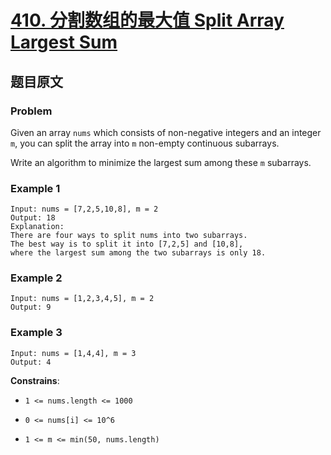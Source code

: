 # [**410. 分割数组的最大值 Split Array Largest Sum**](https://leetcode.com/problems/split-array-largest-sum)

## 题目原文

### Problem

Given an array `nums` which consists of non-negative integers and an integer `m`, you can split the array into `m` non-empty continuous subarrays.

Write an algorithm to minimize the largest sum among these `m` subarrays.

### Example 1

```shell
Input: nums = [7,2,5,10,8], m = 2
Output: 18
Explanation:
There are four ways to split nums into two subarrays.
The best way is to split it into [7,2,5] and [10,8],
where the largest sum among the two subarrays is only 18.
```

### Example 2

```shell
Input: nums = [1,2,3,4,5], m = 2
Output: 9
```

### Example 3

```shell
Input: nums = [1,4,4], m = 3
Output: 4
```

**Constrains**:

- `1 <= nums.length <= 1000`

- `0 <= nums[i] <= 10^6`

- `1 <= m <= min(50, nums.length)`

